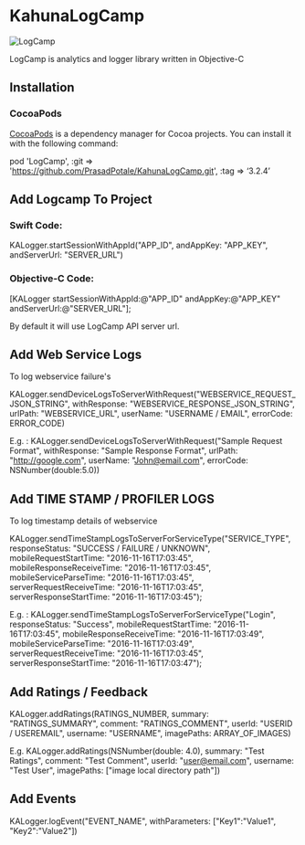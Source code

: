 # KahunaLogCamp

![LogCamp](http://www.kahuna-mobihub.com/templates/ja_puresite/images/logo-trans.png)

LogCamp is analytics and logger library written in Objective-C

## Installation

### CocoaPods

[CocoaPods](http://cocoapods.org) is a dependency manager for Cocoa projects. You can install it with the following command:

pod 'LogCamp', :git => 'https://github.com/PrasadPotale/KahunaLogCamp.git', :tag => ‘3.2.4’

## Add Logcamp To Project

### Swift Code:

KALogger.startSessionWithAppId("APP_ID", andAppKey: "APP_KEY", andServerUrl: "SERVER_URL")

### Objective-C Code:

[KALogger startSessionWithAppId:@"APP_ID" andAppKey:@"APP_KEY" andServerUrl:@"SERVER_URL"];

By default it will use LogCamp API server url.

## Add Web Service Logs

To log webservice failure's

KALogger.sendDeviceLogsToServerWithRequest("WEBSERVICE_REQUEST_JSON_STRING", withResponse: "WEBSERVICE_RESPONSE_JSON_STRING", urlPath: "WEBSERVICE_URL", userName: "USERNAME / EMAIL", errorCode: ERROR_CODE)

E.g. :  KALogger.sendDeviceLogsToServerWithRequest("Sample Request Format", withResponse: "Sample Response Format", urlPath: "http://google.com", userName: "John@email.com", errorCode: NSNumber(double:5.0))

## Add TIME STAMP / PROFILER LOGS

To log timestamp details of webservice

 KALogger.sendTimeStampLogsToServerForServiceType("SERVICE_TYPE", responseStatus: "SUCCESS / FAILURE / UNKNOWN", mobileRequestStartTime: "2016-11-16T17:03:45", mobileResponseReceiveTime: "2016-11-16T17:03:45", mobileServiceParseTime: "2016-11-16T17:03:45", serverRequestReceiveTime: "2016-11-16T17:03:45", serverResponseStartTime: "2016-11-16T17:03:45");
 
 E.g. :   KALogger.sendTimeStampLogsToServerForServiceType("Login", responseStatus: "Success", mobileRequestStartTime: "2016-11-16T17:03:45", mobileResponseReceiveTime: "2016-11-16T17:03:49", mobileServiceParseTime: "2016-11-16T17:03:49", serverRequestReceiveTime: "2016-11-16T17:03:45", serverResponseStartTime: "2016-11-16T17:03:47");
 
 ## Add Ratings / Feedback

 KALogger.addRatings(RATINGS_NUMBER, summary: "RATINGS_SUMMARY", comment: "RATINGS_COMMENT", userId: "USERID / USEREMAIL", username: "USERNAME", imagePaths: ARRAY_OF_IMAGES)
 
 E.g. KALogger.addRatings(NSNumber(double: 4.0), summary: "Test Ratings", comment: "Test Comment", userId: "user@email.com", username: "Test User", imagePaths: ["image local directory path"])
 
 ## Add Events
 
 KALogger.logEvent("EVENT_NAME", withParameters: ["Key1":"Value1", "Key2":"Value2"])

